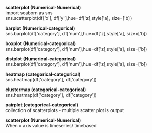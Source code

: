**scatterplot (Numerical-Numerical)**  
import seaborn as sns  
sns.scatterplot(df['x'], df['y'],hue=df['z],style['a], size=['b])

**barplot (Numerical-categorical)**  
sns.barplot(df['category'], df['num'],hue=df['z],style['a], size=['b])

**boxplot (Numerical-categorical)**  
sns.barplot(df['category'], df['num'],hue=df['z],style['a], size=['b])

**distplot (Numerical-categorical)**  
sns.barplot(df['category'], df['num'],hue=df['z],style['a], size=['b])

**heatmap (categorical-categorical)**  
sns.heatmap(df['category'], df['category'])

**clustermap (categorical-categorical)**  
sns.heatmap(df['category'], df['category'])

**pairplot (categorical-categorical)**  
collection of scatterplots - multiple scatter plot is output

**scatterplot (Numerical-Numerical)**  
When x axis value is timeseries/ timebased
